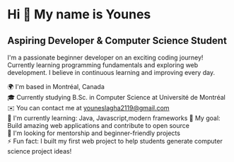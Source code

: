 # Hi 👋 My name is Younes

## Aspiring Developer & Computer Science Student

I'm a passionate beginner developer on an exciting coding journey! Currently learning programming fundamentals and exploring web development. I believe in continuous learning and improving every day.

🌍 I'm based in Montréal, Canada  
🎓 Currently studying B.Sc. in Computer Science at Université de Montréal  
✉️ You can contact me at [youneslagha2119@gmail.com](mailto:youneslagha2119@gmail.com)  
🧠 I'm currently learning: Java, Javascript,modern frameworks
🌱 My goal: Build amazing web applications and contribute to open source  
🤝 I'm looking for mentorship and beginner-friendly projects  
⚡ Fun fact: I built my first web project to help students generate computer science project ideas!